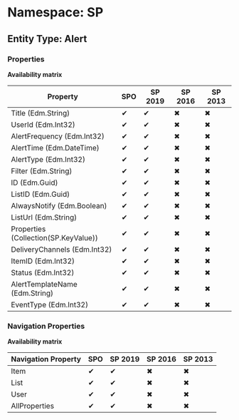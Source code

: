 # Namespace: SP
## Entity Type: Alert

### Properties

**Availability matrix**

Property | SPO | SP 2019 | SP 2016 | SP 2013
----------|-----|---------|---------|--------
Title (Edm.String) | ✔ | ✔ | ✖ | ✖
UserId (Edm.Int32) | ✔ | ✔ | ✖ | ✖
AlertFrequency (Edm.Int32) | ✔ | ✔ | ✖ | ✖
AlertTime (Edm.DateTime) | ✔ | ✔ | ✖ | ✖
AlertType (Edm.Int32) | ✔ | ✔ | ✖ | ✖
Filter (Edm.String) | ✔ | ✔ | ✖ | ✖
ID (Edm.Guid) | ✔ | ✔ | ✖ | ✖
ListID (Edm.Guid) | ✔ | ✔ | ✖ | ✖
AlwaysNotify (Edm.Boolean) | ✔ | ✔ | ✖ | ✖
ListUrl (Edm.String) | ✔ | ✔ | ✖ | ✖
Properties (Collection(SP.KeyValue)) | ✔ | ✔ | ✖ | ✖
DeliveryChannels (Edm.Int32) | ✔ | ✔ | ✖ | ✖
ItemID (Edm.Int32) | ✔ | ✔ | ✖ | ✖
Status (Edm.Int32) | ✔ | ✔ | ✖ | ✖
AlertTemplateName (Edm.String) | ✔ | ✔ | ✖ | ✖
EventType (Edm.Int32) | ✔ | ✔ | ✖ | ✖

### Navigation Properties

**Availability matrix**

Navigation Property | SPO | SP 2019 | SP 2016 | SP 2013
----------|-----|---------|---------|--------
Item | ✔ | ✔ | ✖ | ✖
List | ✔ | ✔ | ✖ | ✖
User | ✔ | ✔ | ✖ | ✖
AllProperties | ✔ | ✔ | ✖ | ✖
